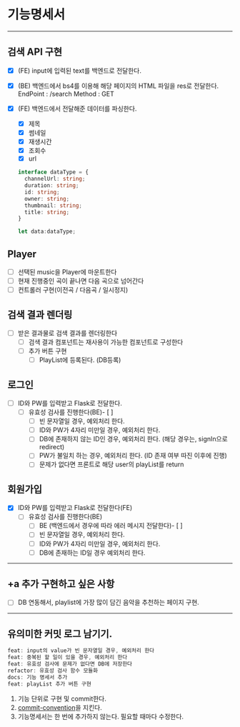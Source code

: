 # 기능명세서

---

## 검색 API 구현

- [x] (FE) input에 입력된 text를 백엔드로 전달한다.
- [x] (BE) 백엔드에서 bs4를 이용해 해당 페이지의 HTML 파일을 res로 전달한다.
      EndPoint : /search
      Method : GET
- [x] (FE) 백엔드에서 전달해준 데이터를 파싱한다.

  - [x] 제목
  - [x] 썸네일
  - [x] 재생시간
  - [x] 조회수
  - [x] url

  ```ts
  interface dataType = {
    channelUrl: string;
    duration: string;
    id: string;
    owner: string;
    thumbnail: string;
    title: string;
  }

  let data:dataType;
  ```

## Player

- [ ] 선택된 music을 Player에 마운트한다
- [ ] 현재 진행중인 곡이 끝나면 다음 곡으로 넘어간다
- [ ] 컨트롤러 구현(이전곡 / 다음곡 / 일시정지)

## 검색 결과 렌더링

- [ ] 받은 결과물로 검색 결과를 렌더링한다
  - [ ] 검색 결과 컴포넌트는 재사용이 가능한 컴포넌트로 구성한다
  - [ ] 추가 버튼 구현
    - [ ] PlayList에 등록된다. (DB등록)

## 로그인

- [ ] ID와 PW를 입력받고 Flask로 전달한다.
  - [ ] 유효성 검사를 진행한다(BE)- [ ]
    - [ ] 빈 문자열일 경우, 예외처리 한다.
    - [ ] ID와 PW가 4자리 미만일 경우, 예외처리 한다.
    - [ ] DB에 존재하지 않는 ID인 경우, 예외처리 한다. (해당 경우는, signIn으로 redirect)
    - [ ] PW가 불일치 하는 경우, 예외처리 한다. (ID 존재 여부 따진 이후에 진행)
    - [ ] 문제가 없다면 프론트로 해당 user의 playList를 return

## 회원가입

- [x] ID와 PW를 입력받고 Flask로 전달한다(FE)
  - [ ] 유효성 검사를 진행한다(BE)
    - [ ] BE (백엔드에서 경우에 따라 에러 메시지 전달한다)- [ ]
    - [ ] 빈 문자열일 경우, 예외처리 한다.
    - [ ] ID와 PW가 4자리 미만일 경우, 예외처리 한다.
    - [ ] DB에 존재하는 ID일 경우 예외처리 한다.

---

## +a 추가 구현하고 싶은 사항

- [ ] DB 연동해서, playlist에 가장 많이 담긴 음악을 추천하는 페이지 구현.

---

## 유의미한 커밋 로그 남기기.

```jsx
feat: input의 value가 빈 문자열일 경우, 예외처리 한다
feat: 중복된 할 일이 있을 경우, 예외처리 한다
feat: 유효성 검사에 문제가 없다면 DB에 저장한다
refactor: 유효성 검사 함수 모듈화
docs: 기능 명세서 추가
feat: playList 추가 버튼 구현
```

1. 기능 단위로 구현 및 commit한다.
2. [commit-convention](https://github.com/pengooseDev/Interactive-Study/blob/main/docs/convention/commit.md)을 지킨다.
3. 기능명세서는 한 번에 추가하지 않는다. 필요할 때마다 수정한다.
